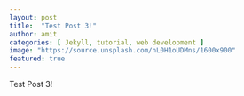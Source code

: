 ```yaml
---
layout: post
title:  "Test Post 3!"
author: amit
categories: [ Jekyll, tutorial, web development ]
image: "https://source.unsplash.com/nL0H1oUDMns/1600x900"
featured: true
---
```

Test Post 3!

